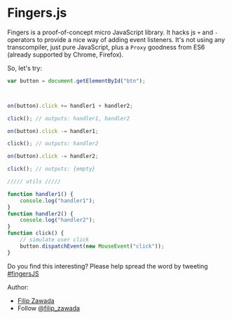 Fingers.js
==========

Fingers is a proof-of-concept micro JavaScript library. It hacks js `+` and `-` operators to provide a nice way of adding event listeners. 
It's not using any transcompiler, just pure JavaScript, plus a `Proxy` goodness from ES6 (already supported by Chrome, Firefox).

So, let's try:

```js
var button = document.getElementById("btn");



on(button).click += handler1 + handler2;

click(); // outputs: handler1, handler2

on(button).click -= handler1;

click(); // outputs: handler2

on(button).click -= handler2;

click(); // outputs: {empty}

///// utils /////

function handler1() {
    console.log("handler1");
}
function handler2() {
    console.log("handler2");
}    
function click() {
    // simulate user click
    button.dispatchEvent(new MouseEvent("click"));
}
```

Do you find this interesting? Please help spread the word by tweeting [\#fingersJS](https://twitter.com/intent/tweet?&text=Fingers.js%2C%20operator%20overloading%20in%20JavaScript%3A%20on%28elem%29.click%20%2B%3D%20handler1%20%2B%20function%28%29%7B%7D%3B%20%23FingersJS%20%23JS)


Author:

+   [Filip Zawada](http://filimanjaro.com/)   
+   Follow [@filip_zawada](https://twitter.com/filip_zawada)

